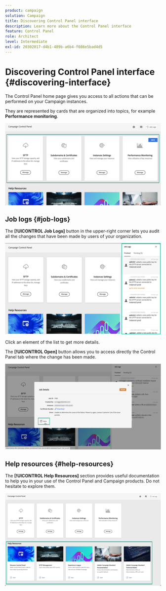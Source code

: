 ```yaml
---
product: campaign
solution: Campaign 
title: Discovering Control Panel interface
description: Learn more about the Control Panel interface
feature: Control Panel
role: Architect
level: Intermediate
exl-id: 20302017-d4b1-489b-a6b4-f086e5bad4d5
---
```

# Discovering Control Panel interface {#discovering-interface}

The Control Panel home page gives you access to all actions that can be performed on your Campaign instances.

They are represented by cards that are organized into topics, for example **Performance monitoring**.

<!--With upcoming Campaign releases, more topics and cards will be made available.-->

![](assets/control_panel_interface.png)

## Job logs {#job-logs}

The **[!UICONTROL Job Logs]** button in the upper-right corner lets you audit all the changes that have been made by users of your organization.

![](assets/control_panel_interface2.png)

Click an element of the list to get more details.

The **[!UICONTROL Open]** button allows you to access directly the Control Panel tab where the change has been made.

![](assets/control_panel_logdetails.png)

## Help resources {#help-resources}

The **[!UICONTROL Help Resources]** section provides useful documentation to help you in your use of the Control Panel and Campaign products. Do not hesitate to explore them.

![](assets/helpresources.png)
